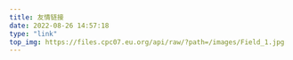 ```yaml
---
title: 友情链接
date: 2022-08-26 14:57:18
type: "link"
top_img: https://files.cpc07.eu.org/api/raw/?path=/images/Field_1.jpg
---
```

